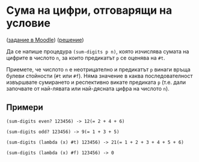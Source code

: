 Сума на цифри, отговарящи на условие
====================================
([задание в Moodle](https://learn.fmi.uni-sofia.bg/mod/assign/view.php?id=76866))
([решение](/assignment.scm))

Да се напише процедура `(sum-digits p n)`, която изчислява сумата на цифрите в числото `n`, за които предикатът `p` се оценява на `#t`.

Приемете, че числото `n` е неотрицателно и предикатът `p` винаги връща булеви стойности (`#t` или `#f`). Няма значение в каква последователност извършвате сумирането и респективно викате предиката `p` (т.е. дали започвате от най-лявата или най-дясната цифра на числото `n`).

Примери
-------

`(sum-digits even? 123456) -> 12(= 2 + 4 + 6)`

`(sum-digits odd? 123456) -> 9(= 1 + 3 + 5)`

`(sum-digits (lambda (x) #t) 123456) -> 21(= 1 + 2 + 3 + 4 + 5 + 6)`

`(sum-digits (lambda (x) #f) 123456) -> 0`
